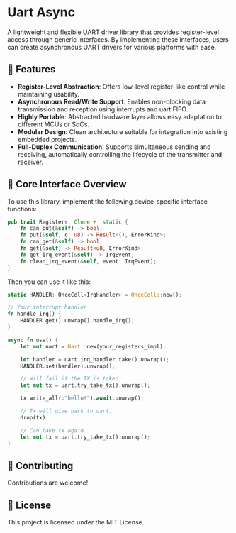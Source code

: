 # Uart Async

A lightweight and flexible UART driver library that provides register-level access through generic interfaces. By implementing these interfaces, users can create asynchronous UART drivers for various platforms with ease.

## 📌 Features

- **Register-Level Abstraction**: Offers low-level register-like control while maintaining usability.
- **Asynchronous Read/Write Support**: Enables non-blocking data transmission and reception using interrupts and uart FIFO.
- **Highly Portable**: Abstracted hardware layer allows easy adaptation to different MCUs or SoCs.
- **Modular Design**: Clean architecture suitable for integration into existing embedded projects.
- **Full-Duplex Communication**: Supports simultaneous sending and receiving, automatically controlling the lifecycle of the transmitter and receiver.

## 🧩 Core Interface Overview

To use this library, implement the following device-specific interface functions:

```rust
pub trait Registers: Clone + 'static {
    fn can_put(&self) -> bool;
    fn put(&self, c: u8) -> Result<(), ErrorKind>;
    fn can_get(&self) -> bool;
    fn get(&self) -> Result<u8, ErrorKind>;
    fn get_irq_event(&self) -> IrqEvent;
    fn clean_irq_event(&self, event: IrqEvent);
}
```

Then you can use it like this:

```rust
static HANDLER: OnceCell<IrqHandler> = OnceCell::new();

// Your interrupt handler
fn handle_irq() {
    HANDLER.get().unwrap().handle_irq();
}

async fn use() {
    let mut uart = Uart::new(your_registers_impl);

    let handler = uart.irq_handler.take().unwrap();
    HANDLER.set(handler).unwrap();

    // Will fail if the TX is taken.
    let mut tx = uart.try_take_tx().unwrap();

    tx.write_all(b"hello!").await.unwrap();

    // Tx will give back to uart.
    drop(tx);

    // Can take tx again.
    let mut tx = uart.try_take_tx().unwrap();
}
```

## 🤝 Contributing

Contributions are welcome! 

## 📜 License

This project is licensed under the MIT License.
